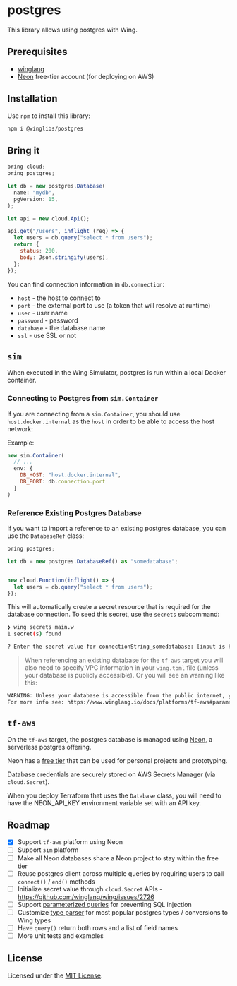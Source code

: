 # postgres

This library allows using postgres with Wing.

## Prerequisites

* [winglang](https://winglang.io)
* [Neon](https://neon.tech/) free-tier account (for deploying on AWS)

## Installation

Use `npm` to install this library:

```sh
npm i @winglibs/postgres
```

## Bring it

```js
bring cloud;
bring postgres;

let db = new postgres.Database(
  name: "mydb",
  pgVersion: 15,
);

let api = new cloud.Api();

api.get("/users", inflight (req) => {
  let users = db.query("select * from users");
  return {
    status: 200,
    body: Json.stringify(users),
  };
});
```

You can find connection information in `db.connection`:

- `host` - the host to connect to
- `port` - the external port to use (a token that will resolve at runtime)
- `user` - user name
- `password` - password
- `database` - the database name
- `ssl` - use SSL or not

## `sim`

When executed in the Wing Simulator, postgres is run within a local Docker container.

### Connecting to Postgres from `sim.Container`

If you are connecting from a `sim.Container`, you should use `host.docker.internal` as the `host` in
order to be able to access the host network:

Example:

```js
new sim.Container(
  // ...
  env: {
    DB_HOST: "host.docker.internal",
    DB_PORT: db.connection.port
  }
)
```

### Reference Existing Postgres Database
If you want to import a reference to an existing postgres database, you can use the `DatabaseRef` class:

```js
bring postgres;

let db = new postgres.DatabaseRef() as "somedatabase";


new cloud.Function(inflight() => {
  let users = db.query("select * from users");
});
```
This will automatically create a secret resource that is required for the database connection. To seed this secret, use the `secrets` subcommand:

```sh
❯ wing secrets main.w
1 secret(s) found

? Enter the secret value for connectionString_somedatabase: [input is hidden] 
```

> When referencing an existing database for the `tf-aws` target you will also need to specify VPC information in your `wing.toml` file (unless your database is publicly accessible). Or you will see an warning like this:
```sh
WARNING: Unless your database is accessible from the public internet, you must provide vpc info under `tf-aws` in your wing.toml file
For more info see: https://www.winglang.io/docs/platforms/tf-aws#parameters
```

## `tf-aws`

On the `tf-aws` target, the postgres database is managed using [Neon](https://neon.tech/), a serverless postgres offering.

Neon has a [free tier](https://neon.tech/docs/introduction/free-tier) that can be used for personal projects and prototyping.

Database credentials are securely stored on AWS Secrets Manager (via `cloud.Secret`).

When you deploy Terraform that uses the `Database` class, you will need to have the NEON_API_KEY environment variable set with an API key.

## Roadmap

- [x] Support `tf-aws` platform using Neon
- [ ] Support `sim` platform
- [ ] Make all Neon databases share a Neon project to stay within the free tier
- [ ] Reuse postgres client across multiple queries by requiring users to call `connect()` / `end()` methods
- [ ] Initialize secret value through `cloud.Secret` APIs - https://github.com/winglang/wing/issues/2726
- [ ] Support [parameterized queries](https://node-postgres.com/features/queries#parameterized-query) for preventing SQL injection
- [ ] Customize [type parser](https://node-postgres.com/features/queries#types) for most popular postgres types / conversions to Wing types
- [ ] Have `query()` return both rows and a list of field names
- [ ] More unit tests and examples

## License

Licensed under the [MIT License](../LICENSE).
